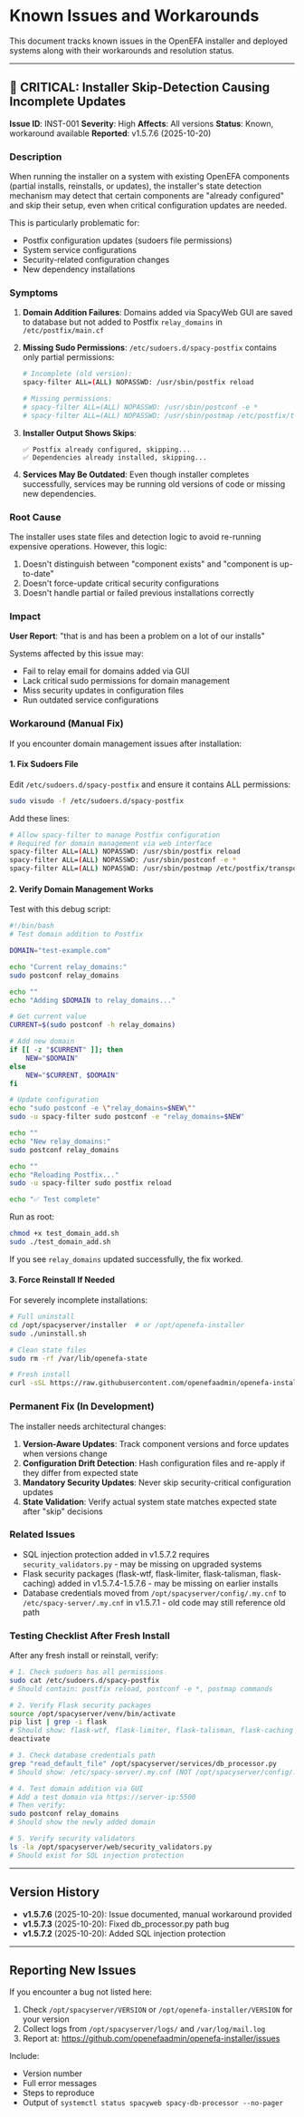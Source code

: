 # Known Issues and Workarounds

This document tracks known issues in the OpenEFA installer and deployed systems along with their workarounds and resolution status.

---

## 🔴 CRITICAL: Installer Skip-Detection Causing Incomplete Updates

**Issue ID**: INST-001
**Severity**: High
**Affects**: All versions
**Status**: Known, workaround available
**Reported**: v1.5.7.6 (2025-10-20)

### Description

When running the installer on a system with existing OpenEFA components (partial installs, reinstalls, or updates), the installer's state detection mechanism may detect that certain components are "already configured" and skip their setup, even when critical configuration updates are needed.

This is particularly problematic for:
- Postfix configuration updates (sudoers file permissions)
- System service configurations
- Security-related configuration changes
- New dependency installations

### Symptoms

1. **Domain Addition Failures**: Domains added via SpacyWeb GUI are saved to database but not added to Postfix `relay_domains` in `/etc/postfix/main.cf`

2. **Missing Sudo Permissions**: `/etc/sudoers.d/spacy-postfix` contains only partial permissions:
   ```bash
   # Incomplete (old version):
   spacy-filter ALL=(ALL) NOPASSWD: /usr/sbin/postfix reload

   # Missing permissions:
   # spacy-filter ALL=(ALL) NOPASSWD: /usr/sbin/postconf -e *
   # spacy-filter ALL=(ALL) NOPASSWD: /usr/sbin/postmap /etc/postfix/transport
   ```

3. **Installer Output Shows Skips**:
   ```
   ✅ Postfix already configured, skipping...
   ✅ Dependencies already installed, skipping...
   ```

4. **Services May Be Outdated**: Even though installer completes successfully, services may be running old versions of code or missing new dependencies.

### Root Cause

The installer uses state files and detection logic to avoid re-running expensive operations. However, this logic:
1. Doesn't distinguish between "component exists" and "component is up-to-date"
2. Doesn't force-update critical security configurations
3. Doesn't handle partial or failed previous installations correctly

### Impact

**User Report**: "that is and has been a problem on a lot of our installs"

Systems affected by this issue may:
- Fail to relay email for domains added via GUI
- Lack critical sudo permissions for domain management
- Miss security updates in configuration files
- Run outdated service configurations

### Workaround (Manual Fix)

If you encounter domain management issues after installation:

#### 1. Fix Sudoers File

Edit `/etc/sudoers.d/spacy-postfix` and ensure it contains ALL permissions:

```bash
sudo visudo -f /etc/sudoers.d/spacy-postfix
```

Add these lines:
```bash
# Allow spacy-filter to manage Postfix configuration
# Required for domain management via web interface
spacy-filter ALL=(ALL) NOPASSWD: /usr/sbin/postfix reload
spacy-filter ALL=(ALL) NOPASSWD: /usr/sbin/postconf -e *
spacy-filter ALL=(ALL) NOPASSWD: /usr/sbin/postmap /etc/postfix/transport
```

#### 2. Verify Domain Management Works

Test with this debug script:
```bash
#!/bin/bash
# Test domain addition to Postfix

DOMAIN="test-example.com"

echo "Current relay_domains:"
sudo postconf relay_domains

echo ""
echo "Adding $DOMAIN to relay_domains..."

# Get current value
CURRENT=$(sudo postconf -h relay_domains)

# Add new domain
if [[ -z "$CURRENT" ]]; then
    NEW="$DOMAIN"
else
    NEW="$CURRENT, $DOMAIN"
fi

# Update configuration
echo "sudo postconf -e \"relay_domains=$NEW\""
sudo -u spacy-filter sudo postconf -e "relay_domains=$NEW"

echo ""
echo "New relay_domains:"
sudo postconf relay_domains

echo ""
echo "Reloading Postfix..."
sudo -u spacy-filter sudo postfix reload

echo "✅ Test complete"
```

Run as root:
```bash
chmod +x test_domain_add.sh
sudo ./test_domain_add.sh
```

If you see `relay_domains` updated successfully, the fix worked.

#### 3. Force Reinstall If Needed

For severely incomplete installations:

```bash
# Full uninstall
cd /opt/spacyserver/installer  # or /opt/openefa-installer
sudo ./uninstall.sh

# Clean state files
sudo rm -rf /var/lib/openefa-state

# Fresh install
curl -sSL https://raw.githubusercontent.com/openefaadmin/openefa-installer/main/install.sh | sudo bash
```

### Permanent Fix (In Development)

The installer needs architectural changes:

1. **Version-Aware Updates**: Track component versions and force updates when versions change
2. **Configuration Drift Detection**: Hash configuration files and re-apply if they differ from expected state
3. **Mandatory Security Updates**: Never skip security-critical configuration updates
4. **State Validation**: Verify actual system state matches expected state after "skip" decisions

### Related Issues

- SQL injection protection added in v1.5.7.2 requires `security_validators.py` - may be missing on upgraded systems
- Flask security packages (flask-wtf, flask-limiter, flask-talisman, flask-caching) added in v1.5.7.4-1.5.7.6 - may be missing on earlier installs
- Database credentials moved from `/opt/spacyserver/config/.my.cnf` to `/etc/spacy-server/.my.cnf` in v1.5.7.1 - old code may still reference old path

### Testing Checklist After Fresh Install

After any fresh install or reinstall, verify:

```bash
# 1. Check sudoers has all permissions
sudo cat /etc/sudoers.d/spacy-postfix
# Should contain: postfix reload, postconf -e *, postmap commands

# 2. Verify Flask security packages
source /opt/spacyserver/venv/bin/activate
pip list | grep -i flask
# Should show: flask-wtf, flask-limiter, flask-talisman, flask-caching
deactivate

# 3. Check database credentials path
grep "read_default_file" /opt/spacyserver/services/db_processor.py
# Should show: /etc/spacy-server/.my.cnf (NOT /opt/spacyserver/config/.my.cnf)

# 4. Test domain addition via GUI
# Add a test domain via https://server-ip:5500
# Then verify:
sudo postconf relay_domains
# Should show the newly added domain

# 5. Verify security validators
ls -la /opt/spacyserver/web/security_validators.py
# Should exist for SQL injection protection
```

---

## Version History

- **v1.5.7.6** (2025-10-20): Issue documented, manual workaround provided
- **v1.5.7.3** (2025-10-20): Fixed db_processor.py path bug
- **v1.5.7.2** (2025-10-20): Added SQL injection protection

---

## Reporting New Issues

If you encounter a bug not listed here:

1. Check `/opt/spacyserver/VERSION` or `/opt/openefa-installer/VERSION` for your version
2. Collect logs from `/opt/spacyserver/logs/` and `/var/log/mail.log`
3. Report at: https://github.com/openefaadmin/openefa-installer/issues

Include:
- Version number
- Full error messages
- Steps to reproduce
- Output of `systemctl status spacyweb spacy-db-processor --no-pager`
